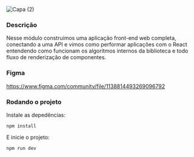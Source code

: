 ![Capa (2)](https://github.com/daniloamsilva/ignite-reactjs-2023/assets/34426848/dc78c076-ccdc-4f93-a33c-f24d6be2725f)

### Descrição
Nesse módulo construimos uma aplicação front-end web completa, conectando a uma API e vimos como performar aplicações com o React entendendo como funcionam os algoritmos internos da biblioteca e todo fluxo de renderização de componentes.

### Figma
https://www.figma.com/community/file/1138814493269096792

### Rodando o projeto
Instale as depedências:
```shell
npm install
```
E inicie o projeto:
```shell
npm run dev
```

